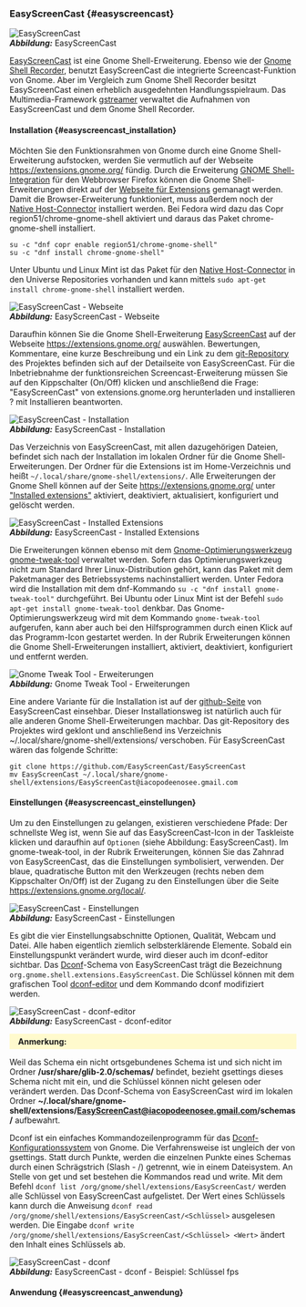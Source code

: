 ### EasyScreenCast {#easyscreencast}

![EasyScreenCast](../../images/easyscreencast.png)    
***Abbildung:*** EasyScreenCast

[EasyScreenCast](https://extensions.gnome.org/extension/690/easyscreencast/) ist eine Gnome Shell-Erweiterung.
Ebenso wie der [Gnome Shell Recorder](gnome_shell_recorder.md),
benutzt EasyScreenCast die integrierte Screencast-Funktion von Gnome.
Aber im Vergleich zum Gnome Shell Recorder besitzt EasyScreenCast einen erheblich ausgedehnten Handlungsspielraum.
Das Multimedia-Framework [gstreamer](https://de.wikipedia.org/wiki/GStreamer)
verwaltet die Aufnahmen von EasyScreenCast und dem Gnome Shell Recorder.

#### Installation {#easyscreencast_installation}

Möchten Sie den Funktionsrahmen von Gnome durch eine Gnome Shell-Erweiterung aufstocken,
werden Sie vermutlich auf der Webseite https://extensions.gnome.org/ fündig.
Durch die Erweiterung [GNOME Shell-Integration](https://addons.mozilla.org/de/firefox/addon/gnome-shell-integration/)
für den Webbrowser Firefox können die Gnome Shell-Erweiterungen direkt
auf der [Webseite für Extensions](https://extensions.gnome.org/) gemanagt werden.
Damit die Browser-Erweiterung funktioniert, muss außerdem noch
der [Native Host-Connector](https://wiki.gnome.org/Projects/GnomeShellIntegrationForChrome/Installation) installiert werden.
Bei Fedora wird dazu das Copr region51/chrome-gnome-shell aktiviert und daraus das Paket chrome-gnome-shell installiert.

```
su -c "dnf copr enable region51/chrome-gnome-shell"
su -c "dnf install chrome-gnome-shell"
```

Unter Ubuntu und Linux Mint ist das Paket
für den [Native Host-Connector](https://wiki.gnome.org/Projects/GnomeShellIntegrationForChrome/Installation)
in den Universe Repositories vorhanden und kann mittels `sudo apt-get install chrome-gnome-shell` installiert werden.

![EasyScreenCast - Webseite](../../images/easyscreencast_webseite.png)    
***Abbildung:*** EasyScreenCast - Webseite

Daraufhin können Sie die Gnome Shell-Erweiterung [EasyScreenCast](https://extensions.gnome.org/extension/690/easyscreencast/)
auf der Webseite https://extensions.gnome.org/ auswählen. 
Bewertungen, Kommentare, eine kurze Beschreibung und ein
Link zu dem [git-Repository](https://github.com/EasyScreenCast/EasyScreenCast) des Projektes befinden sich
auf der Detailseite von EasyScreenCast.
Für die Inbetriebnahme der funktionsreichen Screencast-Erweiterung müssen Sie auf den Kippschalter (On/Off) klicken
und anschließend die Frage: "EasyScreenCast" von extensions.gnome.org herunterladen und installieren ? mit Installieren
beantworten.

![EasyScreenCast - Installation](../../images/easyscreencast_install.png)    
***Abbildung:*** EasyScreenCast - Installation

Das Verzeichnis von EasyScreenCast, mit allen dazugehörigen Dateien, befindet sich nach der Installation
im lokalen Ordner für die Gnome Shell-Erweiterungen. Der Ordner für die Extensions ist im Home-Verzeichnis
und heißt `~/.local/share/gnome-shell/extensions/`. 
Alle Erweiterungen der Gnome Shell können auf der Seite https://extensions.gnome.org/ unter
["Installed extensions"](https://extensions.gnome.org/local/)
aktiviert, deaktiviert, aktualisiert, konfiguriert und gelöscht werden. 

![EasyScreenCast - Installed Extensions](../../images/easyscreencast_webseite_installed_extensions.png)    
***Abbildung:*** EasyScreenCast - Installed Extensions

Die Erweiterungen können ebenso mit
dem [Gnome-Optimierungswerkzeug gnome-tweak-tool](https://wiki.ubuntuusers.de/GNOME_Tweak_Tool/) verwaltet werden.
Sofern das Optimierungswerkzeug nicht zum Standard Ihrer Linux-Distribution gehört, kann das Paket
mit dem Paketmanager des Betriebssystems nachinstalliert werden. Unter Fedora wird die Installation
mit dem dnf-Kommando `su -c "dnf install gnome-tweak-tool"` durchgeführt. Bei Ubuntu oder Linux Mint
ist der Befehl `sudo apt-get install gnome-tweak-tool` denkbar.
Das Gnome-Optimierungswerkzeug wird mit dem Kommando `gnome-tweak-tool` aufgerufen,
kann aber auch bei den Hilfsprogrammen durch einen Klick auf das Programm-Icon gestartet werden.
In der Rubrik Erweiterungen können die Gnome Shell-Erweiterungen
installiert, aktiviert, deaktiviert, konfiguriert und entfernt werden. 

![Gnome Tweak Tool - Erweiterungen](../../images/gnome-tweak-tool_erweiterungen.png)    
***Abbildung:*** Gnome Tweak Tool - Erweiterungen

Eine andere Variante für die Installation 
ist auf der [github-Seite](https://github.com/EasyScreenCast/EasyScreenCast) von EasyScreenCast einsehbar.
Dieser Installationsweg ist natürlich auch für alle anderen Gnome Shell-Erweiterungen machbar.
Das git-Repository des Projektes wird geklont und anschließend
ins Verzeichnis ~/.local/share/gnome-shell/extensions/ verschoben. 
Für EasyScreenCast wären das folgende Schritte:

```
git clone https://github.com/EasyScreenCast/EasyScreenCast
mv EasyScreenCast ~/.local/share/gnome-shell/extensions/EasyScreenCast@iacopodeenosee.gmail.com
```

#### Einstellungen {#easyscreencast_einstellungen}

Um zu den Einstellungen zu gelangen, existieren verschiedene Pfade:
Der schnellste Weg ist, wenn Sie auf das EasyScreenCast-Icon
in der Taskleiste klicken und daraufhin auf `Optionen` (siehe Abbildung: EasyScreenCast).
Im gnome-tweak-tool, in der Rubrik Erweiterungen, können Sie das Zahnrad von EasyScreenCast,
das die Einstellungen symbolisiert, verwenden. Der blaue, quadratische Button mit den Werkzeugen
(rechts neben dem Kippschalter On/Off) ist der Zugang
zu den Einstellungen über die Seite https://extensions.gnome.org/local/.

![EasyScreenCast - Einstellungen](../../images/easyscreencast_einstellungen.png)    
***Abbildung:*** EasyScreenCast - Einstellungen

Es gibt die vier Einstellungsabschnitte Optionen, Qualität, Webcam und Datei.
Alle haben eigentlich ziemlich selbsterklärende Elemente.
Sobald ein Einstellungspunkt verändert wurde, wird dieser auch im dconf-editor sichtbar.
Das [Dconf](https://en.wikipedia.org/wiki/Dconf)-Schema von EasyScreenCast
trägt die Bezeichnung `org.gnome.shell.extensions.EasyScreenCast`.
Die Schlüssel können mit dem grafischen Tool
[dconf-editor](gnome_shell_recorder.md#gnome_shell_recorder_einstellungen_dconf-editor)
und dem Kommando dconf modifiziert werden.

![EasyScreenCast - dconf-editor](../../images/easyscreencast_dconf-editor.png)    
***Abbildung:*** EasyScreenCast - dconf-editor

<style>
    .anmerkung { background: #FFFACD; padding-top: 5px; padding-bottom: 5px; padding-right: 15px; padding-left: 15px;}
</style>

<p class="anmerkung">
<b>Anmerkung:</b><br />

Weil das Schema ein nicht ortsgebundenes Schema ist und sich nicht im Ordner <b>/usr/share/glib-2.0/schemas/</b> befindet, bezieht gsettings dieses Schema nicht mit ein, und die Schlüssel können nicht gelesen oder verändert werden. Das Dconf-Schema von EasyScreenCast wird im lokalen Ordner <b>~/.local/share/gnome-shell/extensions/EasyScreenCast@iacopodeenosee.gmail.com/schemas/</b> aufbewahrt.
</p> 

Dconf ist ein einfaches Kommandozeilenprogramm
für das [Dconf-Konfigurationssystem](https://wiki.ubuntuusers.de/GNOME_Konfiguration/dconf/) von Gnome.
Die Verfahrensweise ist ungleich der von gsettings. Statt durch Punkte, werden die einzelnen Punkte
eines Schemas durch einen Schrägstrich (Slash - /) getrennt, wie in einem Dateisystem. 
An Stelle von get und set bestehen die Kommandos read und write.
Mit dem Befehl `dconf list /org/gnome/shell/extensions/EasyScreenCast/` 
werden alle Schlüssel von EasyScreenCast aufgelistet.
Der Wert eines Schlüssels kann durch die Anweisung `dconf read /org/gnome/shell/extensions/EasyScreenCast/<Schlüssel>`
ausgelesen werden. Die Eingabe `dconf write /org/gnome/shell/extensions/EasyScreenCast/<Schlüssel> <Wert>`
ändert den Inhalt eines Schlüssels ab. 

![EasyScreenCast - dconf](../../images/easyscreencast_dconf.png)    
***Abbildung:*** EasyScreenCast - dconf - Beispiel: Schlüssel fps



#### Anwendung {#easyscreencast_anwendung}

